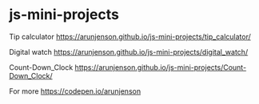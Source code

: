 # js-mini-projects
Tip calculator https://arunjenson.github.io/js-mini-projects/tip_calculator/


Digital watch https://arunjenson.github.io/js-mini-projects/digital_watch/


Count-Down_Clock https://arunjenson.github.io/js-mini-projects/Count-Down_Clock/

















For more https://codepen.io/arunjenson
